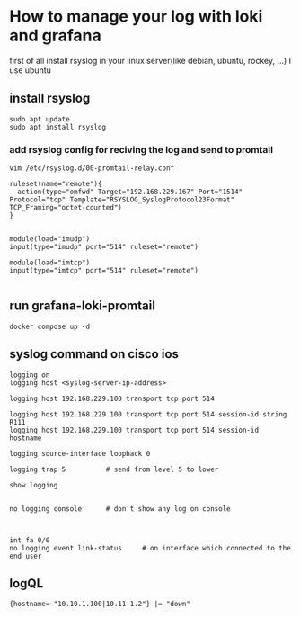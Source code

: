 # How to manage your log with loki and grafana 

first of all install rsyslog in your linux server(like debian, ubuntu, rockey, ...)
I use ubuntu

## install rsyslog
```
sudo apt update
sudo apt install rsyslog
```


### add rsyslog config for reciving the log and send to promtail 

```
vim /etc/rsyslog.d/00-promtail-relay.conf

ruleset(name="remote"){
  action(type="omfwd" Target="192.168.229.167" Port="1514" Protocol="tcp" Template="RSYSLOG_SyslogProtocol23Format" TCP_Framing="octet-counted")
}


module(load="imudp")
input(type="imudp" port="514" ruleset="remote")

module(load="imtcp")
input(type="imtcp" port="514" ruleset="remote")


```



## run grafana-loki-promtail


```
docker compose up -d

```



## syslog command on cisco ios

```
logging on
logging host <syslog-server-ip-address>

logging host 192.168.229.100 transport tcp port 514

logging host 192.168.229.100 transport tcp port 514 session-id string R111
logging host 192.168.229.100 transport tcp port 514 session-id hostname

logging source-interface loopback 0

logging trap 5          # send from level 5 to lower

show logging


no logging console      # don't show any log on console



int fa 0/0
no logging event link-status     # on interface which connected to the end user
```



## logQL
```
{hostname=~"10.10.1.100|10.11.1.2"} |= "down"


```